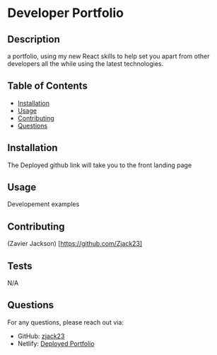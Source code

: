 # Developer Portfolio

## Description

a portfolio, using my new React skills to help set you apart from other developers all the while using the latest technologies.

## Table of Contents

- [Installation](#installation)
- [Usage](#usage)
- [Contributing](#contributing)
- [Questions](#questions)

## Installation

The Deployed github link will take you to the front landing page

## Usage

Developement examples

## Contributing

(Zavier Jackson) [https://github.com/Zjack23]

## Tests

N/A

## Questions

For any questions, please reach out via:

- GitHub: [zjack23](https://github.com/zjack23)
- Netlify: [Deployed Portfolio](https://6698c78a2b97e7643431c7aa--resonant-bienenstitch-4cd787.netlify.app) 
